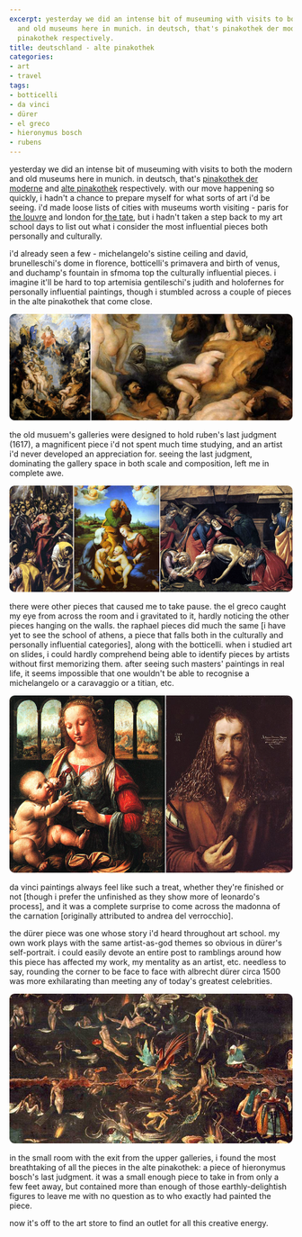 ```yaml
---
excerpt: yesterday we did an intense bit of museuming with visits to both the modern
  and old museums here in munich. in deutsch, that's pinakothek der moderne and alte
  pinakothek respectively.
title: deutschland - alte pinakothek
categories:
- art
- travel
tags:
- botticelli
- da vinci
- dürer
- el greco
- hieronymus bosch
- rubens
---
```


yesterday we did an intense bit of museuming with visits to both the modern and old museums here in munich. in deutsch, that's [pinakothek der moderne](http://www.pinakothek.de/pinakothek-der-moderne/) and [alte pinakothek](http://www.pinakothek.de/alte-pinakothek/) respectively. with our move happening so quickly, i hadn't a chance to prepare myself for what sorts of art i'd be seeing. i'd made loose lists of cities with museums worth visiting - paris for [the louvre](http://www.louvre.fr/) and london for[ the tate](http://www.tate.org.uk/modern/), but i hadn't taken a step back to my art school days to list out what i consider the most influential pieces both personally and culturally.

i'd already seen a few - michelangelo's sistine ceiling and david, brunelleschi's dome in florence, botticelli's primavera and birth of venus, and duchamp's fountain in sfmoma top the culturally influential pieces. i imagine it'll be hard to top artemisia gentileschi's judith and holofernes for personally influential paintings, though i stumbled across a couple of pieces in the alte pinakothek that come close.

![](04/100405rubens.png)

the old musuem's galleries were designed to hold ruben's last judgment (1617), a magnificent piece i'd not spent much time studying, and an artist i'd never developed an appreciation for. seeing the last judgment, dominating the gallery space in both scale and composition, left me in complete awe. 

![](04/100405elgrecoraphaelbotticelli.png)

there were other pieces that caused me to take pause. the el greco caught my eye from across the room and i gravitated to it, hardly noticing the other pieces hanging on the walls. the raphael pieces did much the same [i have yet to see the school of athens, a piece that falls both in the culturally and personally influential categories], along with the botticelli. when i studied art on slides, i could hardly comprehend being able to identify pieces by artists without first memorizing them. after seeing such masters' paintings in real life, it seems impossible that one wouldn't be able to recognise a michelangelo or a caravaggio or a titian, etc.

![](04/100405davincidurer.png)

da vinci paintings always feel like such a treat, whether they're finished or not [though i prefer the unfinished as they show more of leonardo's process], and it was a complete surprise to come across the madonna of the carnation [originally attributed to andrea del verrocchio]. 

the dürer piece was one whose story i'd heard throughout art school. my own work plays with the same artist-as-god themes so obvious in dürer's self-portrait. i could easily devote an entire post to ramblings around how this piece has affected my work, my mentality as an artist, etc. needless to say, rounding the corner to be face to face with albrecht dürer circa 1500 was more exhilarating than meeting any of today's greatest celebrities.

![](04/100405bosch.png)

in the small room with the exit from the upper galleries, i found the most breathtaking of all the pieces in the alte pinakothek: a piece of hieronymus bosch's last judgment. it was a small enough piece to take in from only a few feet away, but contained more than enough of those earthly-delightish figures to leave me with no question as to who exactly had painted the piece.

now it's off to the art store to find an outlet for all this creative energy.
